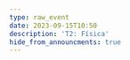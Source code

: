 ```yaml
---
type: raw_event
date: 2023-09-15T10:50
description: 'T2: Física'
hide_from_announcments: true
---
```

<!-- **Tópicos:**
1. Tópico 1
2. Tópico 2
3. Tópico 3 -->
